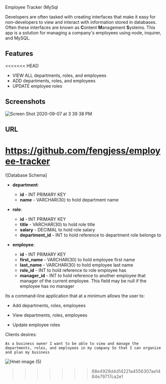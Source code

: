 Employee Tracker (MySql

Developers are often tasked with creating interfaces that make it easy for non-developers to view and interact with information stored in databases. Often these interfaces are known as **C**ontent **M**anagement **S**ystems. This app is a solution for managing a company's employees using node, inquirer, and MySQL.

## Features

<<<<<<< HEAD

- VIEW ALL departments, roles, and employees
- ADD departments, roles, and employees
- UPDATE employee roles

## Screenshots

![Screen Shot 2020-09-07 at 3 39 38 PM](https://user-images.githubusercontent.com/65512016/92419135-6bea8300-f120-11ea-867f-9d8b10a10c6e.png)

## URL

# https://github.com/fengjess/employee-tracker

![Database Schema]

- **department**:

  - **id** - INT PRIMARY KEY
  - **name** - VARCHAR(30) to hold department name

- **role**:

  - **id** - INT PRIMARY KEY
  - **title** - VARCHAR(30) to hold role title
  - **salary** - DECIMAL to hold role salary
  - **department_id** - INT to hold reference to department role belongs to

- **employee**:

  - **id** - INT PRIMARY KEY
  - **first_name** - VARCHAR(30) to hold employee first name
  - **last_name** - VARCHAR(30) to hold employee last name
  - **role_id** - INT to hold reference to role employee has
  - **manager_id** - INT to hold reference to another employee that manager of the current employee. This field may be null if the employee has no manager

Its a command-line application that at a minimum allows the user to:

- Add departments, roles, employees

- View departments, roles, employees

- Update employee roles

Clients desires:

```
As a business owner I want to be able to view and manage the departments, roles, and employees in my company So that I can organize and plan my business
```

![Hnet-image (5)](https://user-images.githubusercontent.com/65620789/101999342-d1ef2500-3c90-11eb-9c61-dcb3801c6ad8.gif)

> > > > > > > 68e4929d4d14221a4556307ae1484e79717ca2e1
